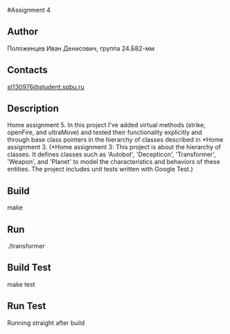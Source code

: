 #Assignment 4
## Author
Положенцев Иван Денисович, группа 24.Б82-мм
## Contacts
st130976@student.spbu.ru
## Description
Home assignment 5. In this project I've added virtual methods (strike, openFire, and ultraMove) and tested their functionality explicitly and through base class pointers in the hierarchy of classes described in *Home assignment 3.
(*Home assignment 3: This project is about the hierarchy of classes. It defines classes such as 'Autobot', 'Decepticon', 'Transformer', 'Weapon', and 'Planet' to model the characteristics and behaviors of these entities. The project includes unit tests written with Google Test.)
## Build
make
## Run
./transformer
## Build Test
make test
## Run Test
Running straight after build
